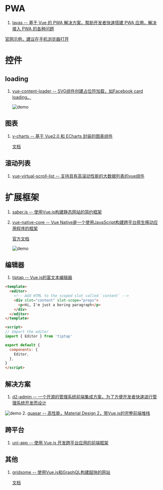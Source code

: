 # PWA
1. [lavas -- 基于 Vue 的 PWA 解决方案，帮助开发者快速搭建 PWA 应用，解决接入 PWA 的各种问题 ](https://github.com/lavas-project/lavas)

[官网示例，建议在手机浏览器打开](https://lavas-project.github.io/lavas-demo/appshell/#/)

# 控件
## loading
1. [vue-content-loader -- SVG组件创建占位符加载，如Facebook card loading。](https://github.com/egoist/vue-content-loader)
    
    ![demo](https://user-images.githubusercontent.com/4838076/34308760-ec55df82-e735-11e7-843b-2e311fa7b7d0.gif)
## 图表
1. [v-charts -- 基于 Vue2.0 和 ECharts 封装的图表组件](https://github.com/ElemeFE/v-charts)    
    
    [文档](https://v-charts.js.org/#/)
## 滚动列表
1. [vue-virtual-scroll-list -- 支持具有高滚动性能的大数据列表的vue组件](https://github.com/tangbc/vue-virtual-scroll-list)
# 扩展框架
1. [saber.js -- 使用Vue.js构建静态网站的简约框架](https://github.com/egoist/saber.js)
2. [vue-native-core -- Vue Native是一个使用JavaScript构建跨平台原生移动应用程序的框架](https://github.com/GeekyAnts/vue-native-core)

    [官方文档](https://vue-native.io/)
    
    ![demo](https://vue-native.io/images/landing.png)
## 编辑器
1. [tiptap -- Vue.js的富文本编辑器](https://github.com/heyscrumpy/tiptap)
```html
<template>
  <editor>
    <!-- Add HTML to the scoped slot called `content` -->
    <div slot="content" slot-scope="props">
      <p>Hi, I'm just a boring paragraph</p>
    </div>
  </editor>
</template>

<script>
// Import the editor
import { Editor } from 'tiptap'

export default {
  components: {
    Editor,
  },
}
</script>
```
## 解决方案
1. [d2-admin -- 一个开源的管理系统前端集成方案，为了方便开发者快速进行管理系统开发而设计](https://github.com/d2-projects/d2-admin)

![demo](https://raw.githubusercontent.com/FairyEver/d2-admin/master/github/preview@2x.png)
2. [quasar -- 高性能，Material Design 2，带Vue.js的完整前端堆栈](https://github.com/quasarframework/quasar)
## 跨平台
1. [uni-app -- 使用 Vue.js 开发跨平台应用的前端框架 ](https://github.com/dcloudio/uni-app)
## 其他
1. [gridsome -- 使用Vue.js和GraphQL构建超快的网站](https://github.com/gridsome/gridsome)

    [文档](https://gridsome.org/docs)
